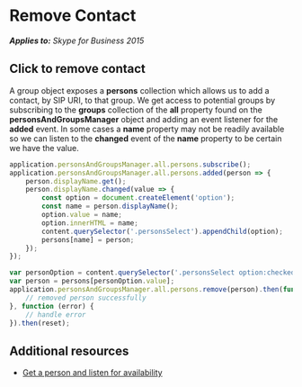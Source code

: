 
# Remove Contact


 _**Applies to:** Skype for Business 2015_

## Click to remove contact

A group object exposes a **persons** collection which allows us to add a contact, by SIP URI, to that group.  We get access to potential groups by subscribing to the **groups** collection of the **all** property found on the **personsAndGroupsManager** object and adding an event listener for the **added** event.  In some cases a **name** property may not be readily available so we can listen to the **changed** event of the **name** property to be certain we have the value.

```js
application.personsAndGroupsManager.all.persons.subscribe();
application.personsAndGroupsManager.all.persons.added(person => {
    person.displayName.get();
    person.displayName.changed(value => {
        const option = document.createElement('option');
        const name = person.displayName();
        option.value = name;
        option.innerHTML = name;
        content.querySelector('.personsSelect').appendChild(option);
        persons[name] = person;
    });
});

var personOption = content.querySelector('.personsSelect option:checked');
var person = persons[personOption.value];
application.personsAndGroupsManager.all.persons.remove(person).then(function () {
    // removed person successfully
}, function (error) {
    // handle error
}).then(reset);
```

## Additional resources

- <a href="https://msdnstage.redmond.corp.microsoft.com/en-us/skype/websdk/docs/ListenForAvailability?branch=ajkher/project-shakespeare" target="">Get a person and listen for availability</a>

